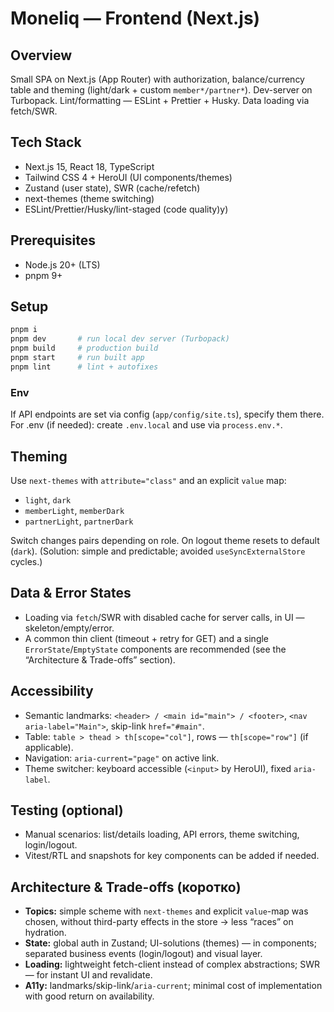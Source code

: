 # Moneliq — Frontend (Next.js)

## Overview
Small SPA on Next.js (App Router) with authorization, balance/currency table and theming (light/dark + custom `member*/partner*`). Dev-server on Turbopack. Lint/formatting — ESLint + Prettier + Husky. Data loading via fetch/SWR.

## Tech Stack
- Next.js 15, React 18, TypeScript
- Tailwind CSS 4 + HeroUI (UI components/themes)
- Zustand (user state), SWR (cache/refetch)
- next-themes (theme switching)
- ESLint/Prettier/Husky/lint-staged (code quality)y)

## Prerequisites
- Node.js 20+ (LTS)
- pnpm 9+

## Setup
```bash
pnpm i
pnpm dev       # run local dev server (Turbopack)
pnpm build     # production build
pnpm start     # run built app
pnpm lint      # lint + autofixes
```

### Env
If API endpoints are set via config (`app/config/site.ts`), specify them there. For .env (if needed): create `.env.local` and use via `process.env.*`.

## Theming
Use `next-themes` with `attribute="class"` and an explicit `value` map:
- `light`, `dark`
- `memberLight`, `memberDark`
- `partnerLight`, `partnerDark`

Switch changes pairs depending on role. On logout theme resets to default (`dark`). (Solution: simple and predictable; avoided `useSyncExternalStore` cycles.)

## Data & Error States
- Loading via `fetch`/SWR with disabled cache for server calls, in UI — skeleton/empty/error.
- A common thin client (timeout + retry for GET) and a single `ErrorState`/`EmptyState` components are recommended (see the “Architecture & Trade-offs” section).

## Accessibility
- Semantic landmarks: `<header> / <main id="main"> / <footer>`, `<nav aria-label="Main">`, skip-link `href="#main"`.
- Table: `table > thead > th[scope="col"]`, rows — `th[scope="row"]` (if applicable).
- Navigation: `aria-current="page"` on active link.
- Theme switcher: keyboard accessible (`<input>` by HeroUI), fixed `aria-label`.

## Testing (optional)
- Manual scenarios: list/details loading, API errors, theme switching, login/logout.
- Vitest/RTL and snapshots for key components can be added if needed.

## Architecture & Trade-offs (коротко)
- **Topics:** simple scheme with `next-themes` and explicit `value`-map was chosen, without third-party effects in the store → less “races” on hydration.
- **State:** global auth in Zustand; UI-solutions (themes) — in components; separated business events (login/logout) and visual layer.
- **Loading:** lightweight fetch-client instead of complex abstractions; SWR — for instant UI and revalidate.
- **A11y:** landmarks/skip-link/`aria-current`; minimal cost of implementation with good return on availability.
